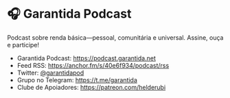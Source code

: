 # 🎧 Garantida Podcast

Podcast sobre renda básica—pessoal, comunitária e universal. Assine, ouça e participe!

- Garantida Podcast: https://podcast.garantida.net
- Feed RSS: https://anchor.fm/s/40e6f934/podcast/rss
- Twitter: [@garantidapod](https://twitter.com/garantidapod)
- Grupo no Telegram: https://t.me/garantida
- Clube de Apoiadores: https://patreon.com/helderubi
